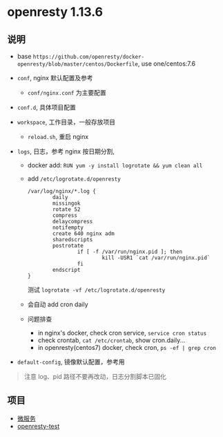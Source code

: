 openresty 1.13.6
===

说明
---

- base `https://github.com/openresty/docker-openresty/blob/master/centos/Dockerfile`, use one/centos:7.6
- `conf`, nginx 默认配置及参考
    - `conf/nginx.conf` 为主要配置
- `conf.d`, 具体项目配置
- `workspace`, 工作目录，一般存放项目
    - `reload.sh`, 重启 nginx
- `logs`, 日志，参考 nginx 按日期分割,
  - docker add: `RUN yum -y install logrotate && yum clean all`
  - add `/etc/logrotate.d/openresty`

    ```
    /var/log/nginx/*.log {
            daily
            missingok
            rotate 52
            compress
            delaycompress
            notifempty
            create 640 nginx adm
            sharedscripts
            postrotate
                    if [ -f /var/run/nginx.pid ]; then
                            kill -USR1 `cat /var/run/nginx.pid`
                    fi
            endscript
    }
    ```

    测试 `logrotate -vf /etc/logrotate.d/openresty`

  - 会自动 add cron daily
  - 问题排查
    - in nginx's docker, check cron service, `service cron status`
    - check crontab, `cat /etc/crontab`, show cron.daily...
    - in openresty(centos7) docker, check cron, `ps -ef | grep cron`
    
- `default-config`, 镜像默认配置，参考用

> 注意 log、pid 路径不要再改动，日志分割脚本已固化

项目
---

- [微服务](https://github.com/horan-geeker/nana)
- [openresty-test](http://58.216.212.154:10080/yangjiandong/openresty-test)
